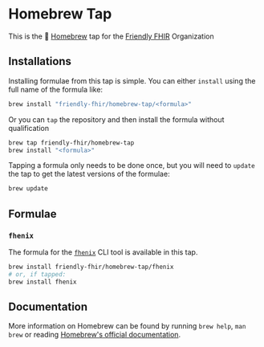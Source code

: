 # Homebrew Tap

This is the 🍺 [Homebrew] tap for the [Friendly FHIR] Organization

[Homebrew]: https://brew.sh/
[Friendly FHIR]: https://friendly-fhir.org

## Installations

Installing formulae from this tap is simple. You can either `install` using the
full name of the formula like:

```bash
brew install "friendly-fhir/homebrew-tap/<formula>"
```

Or you can `tap` the repository and then install the formula without qualification

```bash
brew tap friendly-fhir/homebrew-tap
brew install "<formula>"
```

Tapping a formula only needs to be done once, but you will need to `update` the
tap to get the latest versions of the formulae:

```bash
brew update
```

## Formulae

### `fhenix`

The formula for the [`fhenix`] CLI tool is available in this tap.

```bash
brew install friendly-fhir/homebrew-tap/fhenix
# or, if tapped:
brew install fhenix
```

[`fhenix`]: https://github.com/friendly-fhir/fhenix

## Documentation

More information on Homebrew can be found by running `brew help`, `man brew` or
reading [Homebrew's official documentation](https://docs.brew.sh).
